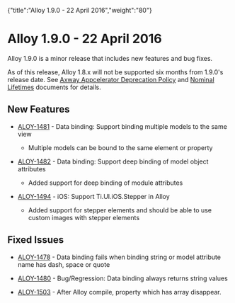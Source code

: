 {"title":"Alloy 1.9.0 - 22 April 2016","weight":"80"} 

# Alloy 1.9.0 - 22 April 2016

Alloy 1.9.0 is a minor release that includes new features and bug fixes.

As of this release, Alloy 1.8.x will not be supported six months from 1.9.0's release date. See [Axway Appcelerator Deprecation Policy](/docs/appc/AMPLIFY_Appcelerator_Services_Overview/Axway_Appcelerator_Deprecation_Policy/) and [Nominal Lifetimes](/docs/appc/AMPLIFY_Appcelerator_Services_Overview/Axway_Appcelerator_Product_Lifecycle/#NominalLifetimes) documents for details.

## New Features

*   [ALOY-1481](https://jira.appcelerator.org/browse/ALOY-1481) - Data binding: Support binding multiple models to the same view
    
    *   Multiple models can be bound to the same element or property
        
*   [ALOY-1482](https://jira.appcelerator.org/browse/ALOY-1482) - Data binding: Support deep binding of model object attributes
    
    *   Added support for deep binding of module attributes
        
*   [ALOY-1494](https://jira.appcelerator.org/browse/ALOY-1494) - iOS: Support Ti.UI.iOS.Stepper in Alloy
    
    *   Added support for stepper elements and should be able to use custom images with stepper elements
        

## Fixed Issues

*   [ALOY-1478](https://jira.appcelerator.org/browse/ALOY-1478) - Data binding fails when binding string or model attribute name has dash, space or quote
    
*   [ALOY-1480](https://jira.appcelerator.org/browse/ALOY-1480) - Bug/Regression: Data binding always returns string values
    
*   [ALOY-1503](https://jira.appcelerator.org/browse/ALOY-1503) - After Alloy compile, property which has array disappear.